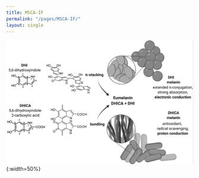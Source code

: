 ```yaml
---
title: MSCA-IF
permalink: "/pages/MSCA-IF/"
layout: single
---
```


![scheme_melanin](/images/melascheme.png){:width=50%}


